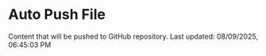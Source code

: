 # Auto Push File

Content that will be pushed to GitHub repository.
Last updated: 08/09/2025, 06:45:03 PM